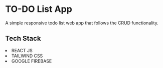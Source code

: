 # TO-DO List App 

A simple responsive todo list web app that follows the CRUD functionality.  
<h2>Tech Stack</h2>
<li> REACT JS</li>
<li> TAILWIND CSS</li> 
<li> GOOGLE FIREBASE </li> 
 
